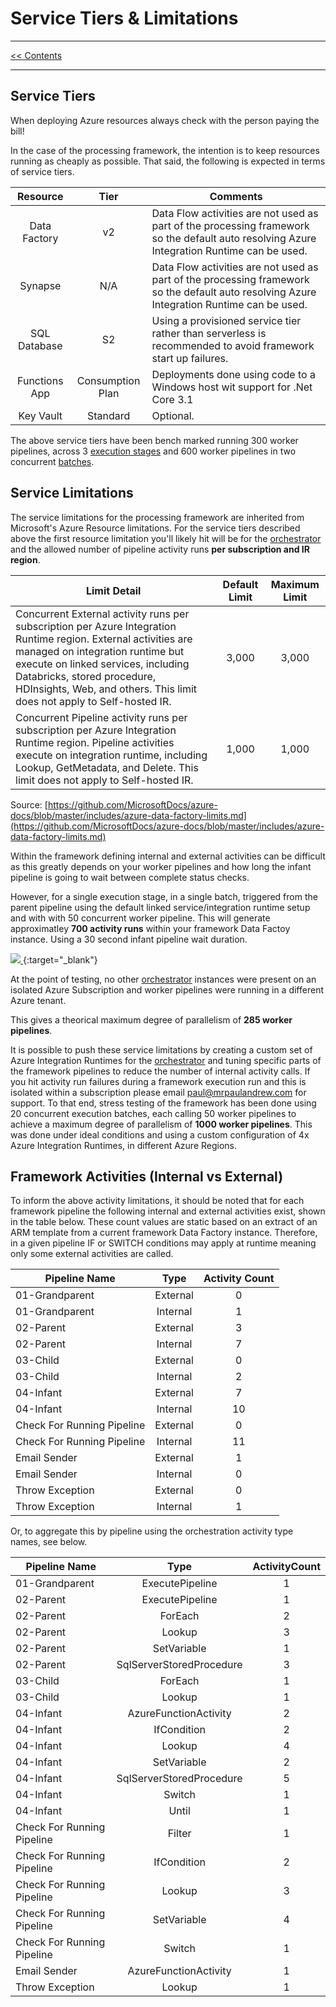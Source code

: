 # Service Tiers & Limitations

___
[<< Contents](/procfwk/contents) 

___

## Service Tiers

When deploying Azure resources always check with the person paying the bill!

In the case of the processing framework, the intention is to keep resources running as cheaply as possible. That said, the following is expected in terms of service tiers.

| Resource | Tier |Comments |
|:----:|:----:|----|
|Data Factory | v2 | Data Flow activities are not used as part of the processing framework so the default auto resolving Azure Integration Runtime can be used. |
|Synapse | N/A | Data Flow activities are not used as part of the processing framework so the default auto resolving Azure Integration Runtime can be used. |
| SQL Database | S2 |Using a provisioned service tier rather than serverless is recommended to avoid framework start up failures.  |
| Functions App | Consumption Plan |Deployments done using code to a Windows host wit support for .Net Core 3.1  |
| Key Vault | Standard |Optional.  |

The above service tiers have been bench marked running 300 worker pipelines, across 3 [execution stages](/procfwk/executionstages) and 600 worker pipelines in two concurrent [batches](/procfwk/executionbatches).

## Service Limitations

The service limitations for the processing framework are inherited from Microsoft's Azure Resource limitations. For the service tiers described above the first resource limitation you'll likely hit will be for the [orchestrator](/procfwk/orchestrators) and the allowed number of pipeline activity runs __per subscription and IR region__.

|Limit Detail | Default Limit | Maximum Limit |
|----|:----:|:----:|
|Concurrent External activity runs per subscription per Azure Integration Runtime region. External activities are managed on integration runtime but execute on linked services, including Databricks, stored procedure, HDInsights, Web, and others. This limit does not apply to Self-hosted IR. | 3,000 | 3,000 |
| Concurrent Pipeline activity runs per subscription per Azure Integration Runtime region. Pipeline activities execute on integration runtime, including Lookup, GetMetadata, and Delete. This limit does not apply to Self-hosted IR. | 1,000 | 1,000 |

Source: [https://github.com/MicrosoftDocs/azure-docs/blob/master/includes/azure-data-factory-limits.md](https://github.com/MicrosoftDocs/azure-docs/blob/master/includes/azure-data-factory-limits.md)

Within the framework defining internal and external activities can be difficult as this greatly depends on your worker pipelines and how long the infant pipeline is going to wait between complete status checks.

However, for a single execution stage, in a single batch, triggered from the parent pipeline using the default linked service/integration runtime setup and with with 50 concurrent worker pipeline. This will generate approximatley __700 activity runs__ within your framework Data Factoy instance. Using a 30 second infant pipeline wait duration.

[ ![](/procfwk/single-run-activitynosie.png) ](/procfwk/single-run-activitynosie.png){:target="_blank"}

At the point of testing, no other [orchestrator](/procfwk/orchestrators) instances were present on an isolated Azure Subscription and worker pipelines were running in a different Azure tenant.

This gives a theorical maximum degree of parallelism of __285 worker pipelines__.

It is possible to push these service limitations by creating a custom set of Azure Integration Runtimes for the [orchestrator](/procfwk/orchestrators) and tuning specific parts of the framework pipelines to reduce the number of internal activity calls. If you hit activity run failures during a framework execution run and this is isolated within a subscription please email paul@mrpaulandrew.com for support. To that end, stress testing of the framework has been done using 20 concurrent execution batches, each calling 50 worker pipelines to achieve a maximum degree of parallelism of __1000 worker pipelines__. This was done under ideal conditions and using a custom configuration of 4x Azure Integration Runtimes, in different Azure Regions.

## Framework Activities (Internal vs External)

To inform the above activity limitations, it should be noted that for each framework pipeline the following internal and external activities exist, shown in the table below. These count values are static based on an extract of an ARM template from a current framework Data Factory instance. Therefore, in a given pipeline IF or SWITCH conditions may apply at runtime meaning only some external activities are called.

|Pipeline Name | Type | Activity Count |
|----|:----:|:----:|
|01-Grandparent	|External|0|
|01-Grandparent |Internal|1|
|02-Parent |External|3|
|02-Parent |Internal|7|
|03-Child |External|0|
|03-Child |Internal|2|
|04-Infant |External|7|
|04-Infant |Internal|10|
|Check For Running Pipeline |External|0|
|Check For Running Pipeline |Internal|11|
|Email Sender|External|1|
|Email Sender|Internal|0|
|Throw Exception|External|0|
|Throw Exception|Internal|1|

Or, to aggregate this by pipeline using the orchestration activity type names, see below.

|Pipeline Name | Type | ActivityCount |
|----|:----:|:----:|
|01-Grandparent|ExecutePipeline|1|
|02-Parent|ExecutePipeline|1|
|02-Parent|ForEach|2|
|02-Parent|Lookup|3|
|02-Parent|SetVariable|1|
|02-Parent|SqlServerStoredProcedure|3|
|03-Child|ForEach|1|
|03-Child|Lookup|1|
|04-Infant|AzureFunctionActivity|2|
|04-Infant|IfCondition|2|
|04-Infant|Lookup|4|
|04-Infant|SetVariable|2|
|04-Infant|SqlServerStoredProcedure|5|
|04-Infant|Switch|1|
|04-Infant|Until|1|
|Check For Running Pipeline|Filter|1|
|Check For Running Pipeline|IfCondition|2|
|Check For Running Pipeline|Lookup|	3|
|Check For Running Pipeline|SetVariable|4|
|Check For Running Pipeline|Switch|	1|
|Email Sender|	AzureFunctionActivity|1|
|Throw Exception|Lookup|1|